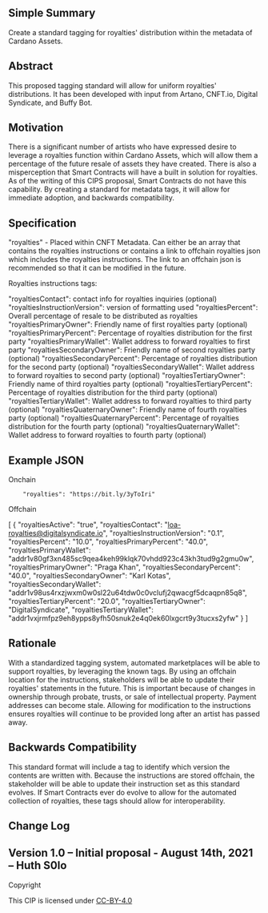 ## Simple Summary

Create a standard tagging for royalties&#39; distribution within the metadata of Cardano Assets.

## Abstract

This proposed tagging standard will allow for uniform royalties&#39; distributions. It has been developed with input from Artano, CNFT.io, Digital Syndicate, and Buffy Bot.

## Motivation

There is a significant number of artists who have expressed desire to leverage a royalties function within Cardano Assets, which will allow them a percentage of the future resale of assets they have created. There is also a misperception that Smart Contracts will have a built in solution for royalties. As of the writing of this CIPS proposal, Smart Contracts do not have this capability. By creating a standard for metadata tags, it will allow for immediate adoption, and backwards compatibility.

## Specification

&quot;royalties&quot; - Placed within CNFT Metadata.
 Can either be an array that contains the royalties instructions or contains a link to offchain royalties json which includes the royalties instructions. The link to an offchain json is recommended so that it can be modified in the future.

Royalties instructions tags:

&quot;royaltiesContact&quot;: contact info for royalties inquiries (optional)
 &quot;royaltiesInstructionVersion&quot;: version of formatting used
 &quot;royaltiesPercent&quot;: Overall percentage of resale to be distributed as royalties
 &quot;royaltiesPrimaryOwner&quot;: Friendly name of first royalties party (optional)
 &quot;royaltiesPrimaryPercent&quot;: Percentage of royalties distribution for the first party
 &quot;royaltiesPrimaryWallet&quot;: Wallet address to forward royalties to first party
 &quot;royaltiesSecondaryOwner&quot;: Friendly name of second royalties party (optional)
 &quot;royaltiesSecondaryPercent&quot;: Percentage of royalties distribution for the second party (optional)
 &quot;royaltiesSecondaryWallet&quot;: Wallet address to forward royalties to second party (optional)
 &quot;royaltiesTertiaryOwner&quot;: Friendly name of third royalties party (optional)
 &quot;royaltiesTertiaryPercent&quot;: Percentage of royalties distribution for the third party (optional)
 &quot;royaltiesTertiaryWallet&quot;: Wallet address to forward royalties to third party (optional)
 &quot;royaltiesQuaternaryOwner&quot;: Friendly name of fourth royalties party (optional)
 &quot;royaltiesQuaternaryPercent&quot;: Percentage of royalties distribution for the fourth party (optional)
 &quot;royaltiesQuaternaryWallet&quot;: Wallet address to forward royalties to fourth party (optional)
 
## Example JSON

Onchain

        "royalties": "https://bit.ly/3yToIri"
   
Offchain

[
    {
        "royaltiesActive": "true",
        "royaltiesContact": "loa-royalties@digitalsyndicate.io",
        "royaltiesInstructionVersion": "0.1",
        "royaltiesPercent": "10.0",
        "royaltiesPrimaryPercent": "40.0",
        "royaltiesPrimaryWallet": "addr1v80gf3xn485sc9qea4keh99klqk70vhdd923c43kh3tud9g2gmu0w",
        "royaltiesPrimaryOwner": "Praga Khan",
        "royaltiesSecondaryPercent": "40.0",
        "royaltiesSecondaryOwner": "Karl Kotas",
        "royaltiesSecondaryWallet": "addr1v98us4rxzjwxm0w0sl22u64tdw0c0vclufj2qwacgf5dcaqpn85q8",
        "royaltiesTertiaryPercent": "20.0",
        "royaltiesTertiaryOwner": "DigitalSyndicate",
        "royaltiesTertiaryWallet": "addr1vxjrmfpz9eh8ypps8yfh50snuk2e4q0ek60lxgcrt9y3tucxs2yfw"
    }
]

## Rationale

With a standardized tagging system, automated marketplaces will be able to support royalties, by leveraging the known tags. By using an offchain location for the instructions, stakeholders will be able to update their royalties&#39; statements in the future. This is important because of changes in ownership through probate, trusts, or sale of intellectual property. Payment addresses can become stale. Allowing for modification to the instructions ensures royalties will continue to be provided long after an artist has passed away.

## Backwards Compatibility

This standard format will include a tag to identify which version the contents are written with. Because the instructions are stored offchain, the stakeholder will be able to update their instruction set as this standard evolves. If Smart Contracts ever do evolve to allow for the automated collection of royalties, these tags should allow for interoperability.

## Change Log

## Version 1.0 – Initial proposal - August 14th, 2021 – Huth S0lo

Copyright

This CIP is licensed under [CC-BY-4.0](https://creativecommons.org/licenses/by/4.0/legalcode)
